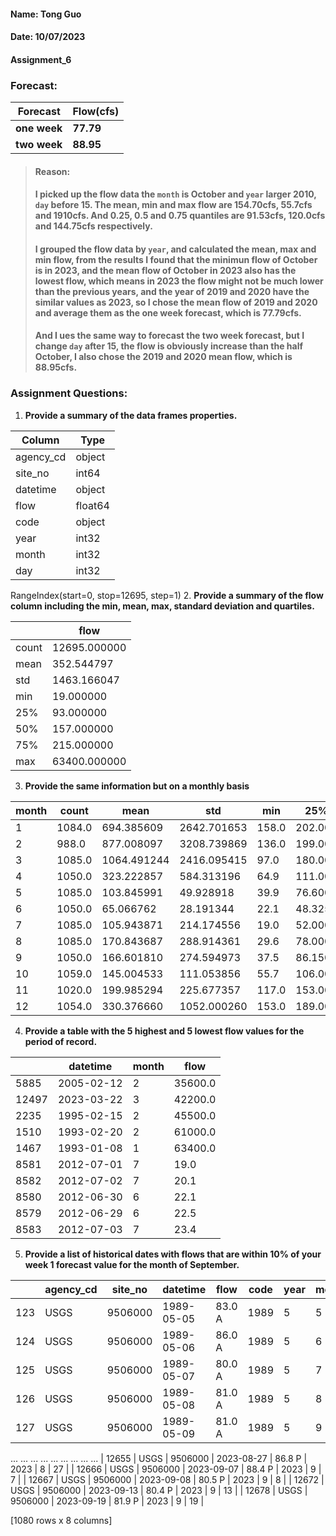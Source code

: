 #### Name: Tong Guo
#### Date: 10/07/2023
#### Assignment_6

### Forecast:
| Forecast | Flow(cfs) |
| ----------- | ----------- |
| **one week** | **77.79** |
| **two week** | **88.95** |
> #### Reason: 
> #### I picked up the flow data the `month` is October and `year` larger 2010, `day` before 15. The mean, min and max flow are 154.70cfs, 55.7cfs and 1910cfs. And 0.25, 0.5 and 0.75 quantiles are 91.53cfs, 120.0cfs and 144.75cfs respectively.
> #### I grouped the flow data by `year`, and calculated the mean, max and min flow, from the results I found that the minimun flow of October is in 2023, and the mean flow of October in 2023 also has the lowest flow, which means in 2023 the flow might not be much lower than the previous years, and the year of 2019 and 2020 have the similar values as 2023, so I chose the mean flow of 2019 and 2020 and average them as the one week forecast, which is 77.79cfs.
> #### And I ues the same way to forecast the two week forecast, but I change `day` after 15, the flow is obviously increase than the half October, I also chose the 2019 and 2020 mean flow, which is 88.95cfs.
 ### Assignment Questions:
1. **Provide a summary of the data frames properties.**
    
 | Column | Type |
 | ----------- | ----------- |
 | agency_cd | object |
 | site_no | int64 |
 | datetime | object|
 | flow | float64 |
 | code | object |
 | year | int32 |
 | month | int32 |
 | day | int32 |
RangeIndex(start=0, stop=12695, step=1)
2. **Provide a summary of the flow column including the min, mean, max, standard deviation and quartiles.**

|  | flow |
 | ----------- | ----------- |   
| count | 12695.000000 |     
| mean | 352.544797 |       
| std | 1463.166047 |           
| min | 19.000000 |           
| 25% | 93.000000 |          
| 50% | 157.000000 |           
| 75% | 215.000000 |           
| max | 63400.000000 |

3. **Provide the same information but on a monthly basis**
                                                                   
| month | count | mean | std | min | 25% | 50% | 75% | max |
| ----------- | ----------- | ----------- | ----------- | ----------- | ----------- | ----------- | ----------- | ----------- |     
| 1 | 1084.0 | 694.385609| 2642.701653 | 158.0 | 202.000 | 220.0 | 314.00 | 63400.0 |
| 2 | 988.0 | 877.008097 | 3208.739869 | 136.0 | 199.000 | 238.0 | 612.50 | 61000.0 |
| 3 | 1085.0 | 1064.491244 | 2416.095415 | 97.0 | 180.000 | 378.0 | 1070.00 | 42200.0 |
| 4 | 1050.0 | 323.222857 | 584.313196 | 64.9 | 111.000 | 141.0 | 218.75 | 4690.0 |
| 5 | 1085.0 | 103.845991 | 49.928918 | 39.9 | 76.600 | 92.0 | 118.00 | 546.0 |
| 6 | 1050.0 |   65.066762 |   28.191344 |  22.1 |  48.325 |  60.0 |   76.00 | 481.0 |  
| 7 |     1085.0 |  105.943871 |  214.174556 |  19.0 |  52.000 |  70.0 |  110.00 | 5270.0 |   
| 8 |     1085.0 |  170.843687 |  288.914361 |  29.6 |  78.000 | 116.0 |  178.00 | 5360.0 |  
| 9 |     1050.0 |  166.601810 |  274.594973 |  37.5 |  86.150 | 117.0 |  166.00 | 5590.0 |   
| 10 |    1059.0 |  145.004533 |  111.053856 |  55.7 | 106.000 | 126.0 |  153.00 | 1910.0 |   
| 11 |    1020.0 |  199.985294 |  225.677357 | 117.0 | 153.000 | 171.5 |  197.00 | 4600 | 
| 12 |    1054.0 |  330.376660 | 1052.000260 | 153.0 | 189.000 | 203.0 |  225.00 | 28700.0 |

4. **Provide a table with the 5 highest and 5 lowest flow values for  the period of record.** 

| | datetime | month | flow |
| ----------- | ----------- | ----------- | ----------- |
| 5885  | 2005-02-12 |     2 | 35600.0 |
| 12497 | 2023-03-22 |     3 | 42200.0 |
| 2235 |  1995-02-15 |     2 | 45500.0 |
| 1510 |  1993-02-20 |     2 | 61000.0 |
| 1467  | 1993-01-08 |    1  |63400.0 |
| 8581 |  2012-07-01 |     7 |    19.0 |
| 8582 |  2012-07-02 |     7 |    20.1 |
| 8580 |  2012-06-30 |     6 |    22.1 |
| 8579 |  2012-06-29 |     6 |    22.5 |
| 8583 |  2012-07-03 |    7  |   23.4 |

5. **Provide a list of historical dates with flows that are within 10% of your week 1 forecast value for the month of September.**

|   |   agency_cd | site_no  |  datetime | flow | code | year | month | day |
| ----------- | ----------- | ----------- | ----------- | ----------- | ----------- | ----------- | ----------- | ----------- | 
| 123 |       USGS | 9506000 | 1989-05-05 | 83.0    A | 1989 |     5 |   5 |
| 124 |       USGS | 9506000 | 1989-05-06 | 86.0    A | 1989 |     5 |   6 |
| 125 |       USGS | 9506000 | 1989-05-07 | 80.0    A | 1989 |     5 |   7 |
| 126 |       USGS | 9506000 | 1989-05-08 | 81.0    A | 1989 |     5 |   8 |
| 127 |       USGS | 9506000 | 1989-05-09 | 81.0    A | 1989 |     5 |   9 |
...         ...      ...         ...   ...  ...   ...    ...  ...
| 12655 |     USGS | 9506000 | 2023-08-27 | 86.8    P | 2023 |     8 |  27 |
| 12666 |     USGS | 9506000 | 2023-09-07 | 88.4    P | 2023 |     9 |   7 |
| 12667 |     USGS | 9506000 | 2023-09-08 | 80.5    P | 2023 |     9 |   8 |
| 12672 |     USGS | 9506000 | 2023-09-13 | 80.4    P | 2023 |     9 |  13 |
| 12678 |     USGS | 9506000 | 2023-09-19 | 81.9    P | 2023 |     9 |  19 |

[1080 rows x 8 columns]
